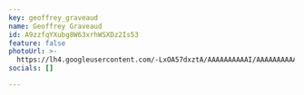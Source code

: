 ```yaml
---
key: geoffrey_graveaud
name: Geoffrey Graveaud
id: A9zzfqYXubg8W63xrhWSXDz2Is53
feature: false
photoUrl: >-
  https://lh4.googleusercontent.com/-LxOA57dxztA/AAAAAAAAAAI/AAAAAAAAAAc/55NLnQsyoCs/photo.jpg
socials: []

---
```


